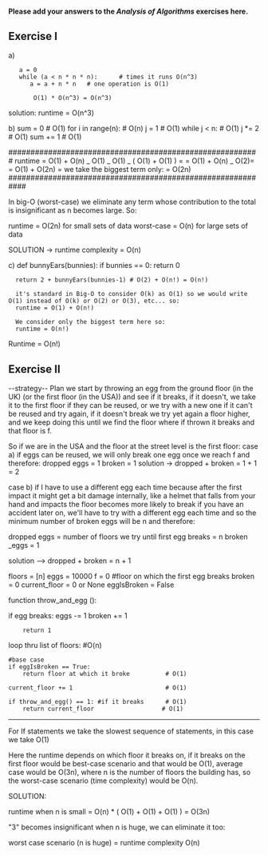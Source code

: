#### Please add your answers to the **_Analysis of Algorithms_** exercises here.

## Exercise I

a)

       a = 0
       while (a < n * n * n):      # times it runs O(n^3)
          a = a + n * n   # one operation is O(1)

           O(1) * O(n^3) = O(n^3)

solution:
runtime = O(n^3)

b)
sum = 0 # O(1)
for i in range(n): # O(n)
j = 1 # O(1)
while j < n: # O(1)
j \*= 2 # O(1)
sum += 1 # O(1)

#########################################################
runtime = O(1) + O(n) _ O(1) _ O(1) _ ( O(1) + O(1) ) =
= O(1) + O(n) _ O(2)=
= O(1) + O(2n) =
we take the biggest term only:
= O(2n)
############################################################

In big-O (worst-case) we eliminate any term whose contribution to the total is insignificant as n becomes large. So:

runtime = O(2n) for small sets of data
worst-case = O(n) for large sets of data

SOLUTION -> runtime complexity = O(n)

c)
def bunnyEars(bunnies):
if bunnies == 0:
return 0

      return 2 + bunnyEars(bunnies-1) # O(2) + O(n!) = O(n!)

      it's standard in Big-O to consider O(k) as O(1) so we would write O(1) instead of O(k) or O(2) or O(3), etc... so:
      runtime = O(1) + O(n!)

      We consider only the biggest term here so:
      runtime = O(n!)

Runtime = O(n!)

## Exercise II

--strategy--
Plan
we start by throwing an egg from the ground floor (in the UK) (or the first floor (in the USA)) and see if it breaks, if it doesn't, we take it to the first floor if they can be reused, or we try with a new one if it can't be reused and try again, if it doesn't break we try yet again a floor higher, and we keep doing this until we find the floor where if thrown it breaks and that floor is f.

So if we are in the USA and the floor at the street level is the first floor:
case a) if eggs can be reused, we will only break one egg once we reach f and therefore:
dropped eggs = 1
broken = 1
solution -> dropped + broken = 1 + 1 = 2

case b) if I have to use a different egg each time because after the first impact it might get a bit damage internally, like a helmet that falls from your hand and impacts the floor becomes more likely to break if you have an accident later on, we'll have to try with a different egg each time and so the minimum number of broken eggs will be n and therefore:

dropped eggs = number of floors we try until first egg breaks = n
broken \_eggs = 1

solution --> dropped + broken = n + 1

floors = [n]
eggs = 10000
f = 0 #floor on which the first egg breaks
broken = 0
current_floor = 0 or None
eggIsBroken = False

function throw_and_egg ():

if egg breaks:
eggs -= 1
broken += 1

        return 1

loop thru list of floors: #O(n)

    #base case
    if eggIsBroken == True:
        return floor at which it broke          # O(1)

    current_floor += 1                          # O(1)

    if throw_and_egg() == 1: #if it breaks      # O(1)
        return current_floor                   # O(1)

---

For If statements we take the slowest sequence of statements, in this case we take O(1)

Here the runtime depends on which floor it breaks on, if it breaks on the first floor would be best-case scenario and that would be O(1), average case would be O(3n), where n is the number of floors the building has, so the worst-case scenario (time complexity) would be O(n).

SOLUTION:

runtime when n is small = O(n) \* ( O(1) + O(1) + O(1) ) = O(3n)

"3" becomes insignificant when n is huge, we can eliminate it too:

worst case scenario (n is huge) = runtime complexity O(n)
